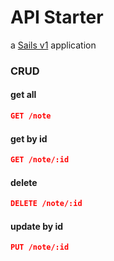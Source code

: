 # API Starter

a [Sails v1](https://sailsjs.com) application


### CRUD

#### get all
```json
GET /note
```
#### get by id
```json
GET /note/:id

```
#### delete
```json
DELETE /note/:id

```
#### update by id
```json
PUT /note/:id

```